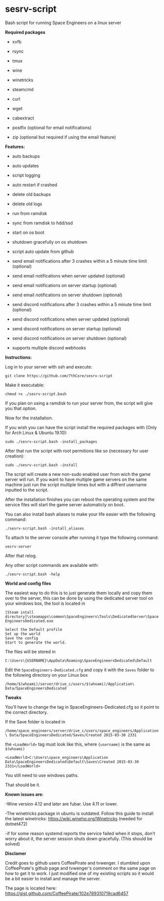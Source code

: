 # sesrv-script
Bash script for running Space Engineers on a linux server

**Required packages**

- xvfb

- rsync

- tmux

- wine

- winetricks

- steamcmd

- curl

- wget

- cabextract

- postfix (optional for email notifications)

- zip (optional but required if using the email feature)

**Features:**

- auto backups

- auto updates

- script logging

- auto restart if crashed

- delete old backups

- delete old logs

- run from ramdisk

- sync from ramdisk to hdd/ssd

- start on os boot

- shutdown gracefully on os shutdown

- script auto update from github

- send email notifications after 3 crashes within a 5 minute time limit (optional)

- send email notifications when server updated (optional)

- send email notifications on server startup (optional)

- send email notifications on server shutdown (optional)

- send discord notifications after 3 crashes within a 5 minute time limit (optional)

- send discord notifications when server updated (optional)

- send discord notifications on server startup (optional)

- send discord notifications on server shutdown (optional)

- supports multiple discord webhooks

**Instructions:**

Log in to your server with ssh and execute:

```git clone https://github.com/7thCore/sesrv-script```

Make it executable:

```chmod +x ./sesrv-script.bash```

If you plan on using a ramdisk to run your server from, the script will give you that option.

Now for the installation.

If you wish you can have the script install the required packages with (Only for Arch Linux & Ubuntu 19.10):

```sudo ./sesrv-script.bash -install_packages```

After that run the script with root permitions like so (necessary for user creation):

```sudo ./sesrv-script.bash -install```

The script will create a new non-sudo enabled user from wich the game server will run. If you want to have multiple game servers on the same machine just run the script multiple times but with a diffrent username inputted to the script.

After the installation finishes you can reboot the operating system and the service files will start the game server automaticly on boot.

You can also install bash aliases to make your life easier with the following command:

```./sesrv-script.bash -install_aliases```

To attach to the server console after running it type the following command:

```sesrv-server```

After that relog.

Any other script commands are available with:

```./sesrv-script.bash -help```

**World and config files**

The easiest way to do this is to just generate them locally and copy them over to the server, this can be done by using the dedicated server tool on your windows box, the tool is located in

```[Steam intall directory]\steamapps\common\SpaceEngineers\Tools\DedicatedServer\SpaceEngineersDedicated.exe```

    Select the Default profile
    Set up the world
    Save the config
    Start to generate the world.

The files will be stored in

```C:\Users\{USERNAME}\AppData\Roaming\SpaceEngineersDedicated\Default```

Edit the ```SpaceEngineers-Dedicated.cfg``` and copy it with the ```Saves``` folder to the following directory on your Linux box

```/home/$(whoami)/server/drive_c/users/$(whoami)/Application\ Data/SpaceEngineersDedicated```

**Tweaks**

You'll have to change the <LoadWorld> tag in SpaceEngineers-Dedicated.cfg so it point to the correct directory.

If the Save folder is located in

```/home/space_engineers/server/drive_c/users/space_engineers/Application\ Data/SpaceEngineersDedicated/Saves/Created 2015-03-30 2331```

the ```<LoadWorld>``` tag must look like this, where ```{username}``` is the same as ```$(whoami)```

```<LoadWorld>C:\Users\space_engineers\Application Data\SpaceEngineersDedicated\Default\Saves\Created 2015-03-30 2331</LoadWorld>``` 

You still need to use windows paths.

That should be it.

**Known issues are:**

-Wine version 4.12 and later are fubar. Use 4.11 or lower.

-The winetricks package in ubuntu is outdated. Follow this guide to install the latest winetricks: https://wiki.winehq.org/Winetricks (needed for dotnet472)

-if for some reason systemd reports the service failed when it stops, don't worry about it, the server session shuts down gracefully. (This should be solved)

**Disclamer**

Credit goes to github users CoffeePirate and tvwenger. I stumbled upon  CoffeePirate's github page and tvwenger's comment on the same page on how to get it to work. I just modified one of my existing scripts so it would be a bit easier to install and manage the server.

The page is located here:
https://gist.github.com/CoffeePirate/102e789310719cad6457
